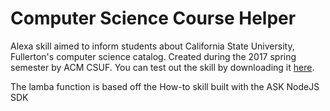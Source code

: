 # Computer Science Course Helper
Alexa skill aimed to inform students about California State University, Fullerton's computer science catalog. Created during the 2017 spring semester by ACM CSUF. You can test out the skill by downloading it [here](https://www.amazon.com/Oscar-Olazabal-Computer-Science-Course/dp/B0745KDMXF/ref=sr_1_fkmr0_1?s=digital-skills&ie=UTF8&qid=1501799202&sr=1-1-fkmr0&keywords=csuf+course+helper).

The lamba function is based off the How-to skill built with the ASK NodeJS SDK
